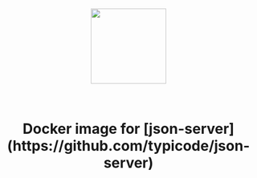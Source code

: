 # 
<p align="center">
  <img src="./logo.png" width="150" />
</p>

<h1 align="center">
  <br>
  Docker image for [json-server](https://github.com/typicode/json-server)
  <br>
</h1>
